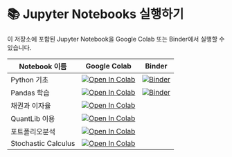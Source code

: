 # 📚 Jupyter Notebooks 실행하기

이 저장소에 포함된 Jupyter Notebook을 Google Colab 또는 Binder에서 실행할 수 있습니다.

| Notebook 이름   | Google Colab | Binder |
|---------------|-------------|--------|
| Python 기초  | [![Open In Colab](https://colab.research.google.com/assets/colab-badge.svg)](https://colab.research.google.com/github/HST0077/MME2025/blob/main/0.Python_Basics.ipynb) | [![Binder](https://mybinder.org/badge_logo.svg)](https://mybinder.org/v2/gh/HST0077/MME2025/main?urlpath=%2Ftree%2F0.Python_Basics.ipynb) |
| Pandas 학습  | [![Open In Colab](https://colab.research.google.com/assets/colab-badge.svg)](https://colab.research.google.com/github/HST0077/MME2025/blob/main/0.Python_pandas.ipynb) | [![Binder](https://mybinder.org/badge_logo.svg)](https://mybinder.org/v2/gh/HST0077/MME2025/main?urlpath=%2Ftree%2F0.Python_pandas.ipynb) |
| 채권과 이자율  | [![Open In Colab](https://colab.research.google.com/assets/colab-badge.svg)](https://colab.research.google.com/github/HST0077/FE2025/blob/main/Interest%20Rate.ipynb) | 
| QuantLib 이용  | [![Open In Colab](https://colab.research.google.com/assets/colab-badge.svg)](https://colab.research.google.com/github/HST0077/FE2025/blob/main/Quantlib_intro.ipynb) | 
| 포트폴리오분석  | [![Open In Colab](https://colab.research.google.com/assets/colab-badge.svg)](https://colab.research.google.com/github/HST0077/FE2025/blob/main/pfo_analysis.ipynb) | 
| Stochastic Calculus  | [![Open In Colab](https://colab.research.google.com/assets/colab-badge.svg)](https://colab.research.google.com/github/HST0077/FE2025/blob/main/stochastic_calculus.ipynb) | 
